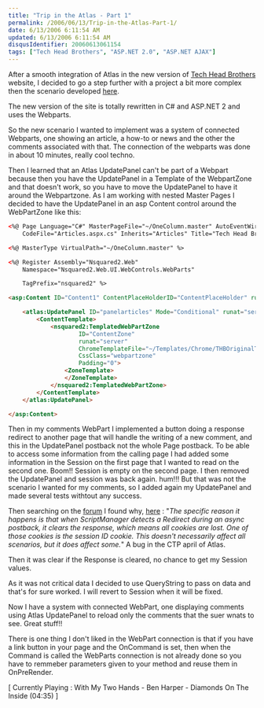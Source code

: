 ```yaml
---
title: "Trip in the Atlas - Part 1"
permalink: /2006/06/13/Trip-in-the-Atlas-Part-1/
date: 6/13/2006 6:11:54 AM
updated: 6/13/2006 6:11:54 AM
disqusIdentifier: 20060613061154
tags: ["Tech Head Brothers", "ASP.NET 2.0", "ASP.NET AJAX"]
---
```

After a smooth integration of Atlas in the new version of [Tech Head Brothers](http://www.techheadbrothers.com/) website, I 
decided to go a step further with a project a bit more complex then the scenario 
developed [here](http://weblogs.asp.net/lkempe/archive/2006/04/15/443019.aspx).
<!-- more -->

The new version of the site is totally rewritten in C# and ASP.NET 2 and uses 
the Webparts.

So the new scenario I wanted to implement was a system of connected Webparts, 
one showing an article, a how-to or news and the other the 
comments associated with that. The connection of the webparts was done in 
about 10 minutes, really cool techno.

Then I learned that an Atlas UpdatePanel can't be part of a Webpart because 
then you have the UpdatePanel in a Template of the WebpartZone and that doesn't 
work, so you have to move the UpdatePanel to have it around the Webpartzone. As 
I am working with nested Master Pages I decided to have the UpdatePanel in 
an asp Content control around the WebPartZone like this:


```html
<%@ Page Language="C#" MasterPageFile="~/OneColumn.master" AutoEventWireup="true"
    CodeFile="Articles.aspx.cs" Inherits="Articles" Title="Tech Head Brothers - Articles" %>

<%@ MasterType VirtualPath="~/OneColumn.master" %>

<%@ Register Assembly="Nsquared2.Web"
    Namespace="Nsquared2.Web.UI.WebControls.WebParts"

    TagPrefix="nsquared2" %>

<asp:Content ID="Content1" ContentPlaceHolderID="ContentPlaceHolder" runat="Server">

    <atlas:UpdatePanel ID="panelarticles" Mode="Conditional" runat="server">
        <ContentTemplate>
            <nsquared2:TemplatedWebPartZone
                    ID="ContentZone"
                    runat="server"
                    ChromeTemplateFile="~/Templates/Chrome/THBOriginalTemplate.chrome"
                    CssClass="webpartzone"
                    Padding="0">
                <ZoneTemplate>
                </ZoneTemplate>
            </nsquared2:TemplatedWebPartZone>
        </ContentTemplate>
    </atlas:UpdatePanel>

</asp:Content>
```

Then in my comments WebPart I implemented a button doing a 
response redirect to another page that will handle the writing of a new comment, 
and this in the UpdatePanel postback not the whole Page postback. To be able to 
access some information from the calling page I had added some information in 
the Session on the first page that I wanted to read on the second one. Boom!! 
Session is empty on the second page. I then removed the UpdatePanel and session 
was back again. hum!!! But that was not the scenario I wanted for my comments, 
so I added again my UpdatePanel and made several tests withtout any success. 


Then searching on the [forum](http://forums.asp.net/default.aspx?GroupID=34) I found why, [here](http://forums.asp.net/thread/1241741.aspx) : "*The 
specific reason it happens is that when ScriptManager detects a Redirect during 
an async postback, it clears the response, which means all cookies are lost. One 
of those cookies is the session ID cookie. This doesn't necessarily affect all 
scenarios, but it does affect some.*" A bug in the CTP april of Atlas.

Then it was clear if the Response is cleared, no chance to get my 
Session values.

As it was not critical data I decided to use QueryString to pass 
on data and that's for sure worked. I will revert to Session when it will be 
fixed.

Now I have a system with connected WebPart, one displaying 
comments using Atlas UpdatePanel to reload only the comments that the suer wnats 
to see. Great stuff!!

There is one thing I don't liked in the WebPart connection is 
that if you have a link button in your page and the OnCommand is set, then when 
the Command is called the WebParts connection is not already done so you have to 
remmeber parameters given to your method and reuse them in OnPreRender.

[ Currently Playing : With My Two Hands - Ben Harper - Diamonds 
On The Inside (04:35) ]
